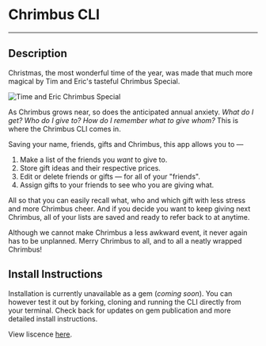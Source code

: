 # Chrimbus CLI
---
## Description
Christmas, the most wonderful time of the year, was made that much more magical by Tim and Eric's tasteful Chrimbus Special.

![Time and Eric Chrimbus Special](https://assets.mubi.com/images/film/125033/image-w1280.jpg?1477042553)

As Chrimbus grows near, so does the anticipated annual anxiety. *What do I get? Who do I give to? How do I remember what to give whom?* This is where the Chrimbus CLI comes in.

Saving your name, friends, gifts and Chrimbus, this app allows you to —
1. Make a list of the friends you *want* to give to.
2. Store gift ideas and their respective prices.
3. Edit or delete friends or gifts — for all of your "friends".
4. Assign gifts to your friends to see who you are giving what.

All so that you can easily recall what, who and which gift with less stress and more Chrimbus cheer. And if you decide you want to keep giving next Chrimbus, all of your lists are saved and ready to refer back to at anytime.

Although we cannot make Chrimbus a less awkward event, it never again has to be unplanned. Merry Chrimbus to all, and to all a neatly wrapped Chrimbus!

## Install Instructions
Installation is currently unavailable as a gem (*coming soon*). You can however test it out by forking, cloning and running the CLI directly from your terminal. Check back for updates on gem publication and more detailed install instructions.
<!-- This is a Ruby CLI app. In order to run the program, you will need to install several gems to get started. The gems have already been bundled for you in the Chrimbus CRUD App gemfile, so to install them you will need to -->

View liscence [here](https://github.com/V10LET/chrimbus/blob/master/LICENSE.md).
